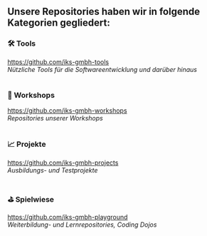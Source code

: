 ## Unsere Repositories haben wir in folgende Kategorien gegliedert:
### 🛠 Tools
https://github.com/iks-gmbh-tools  
_Nützliche Tools für die Softwareentwicklung und darüber hinaus_
#
### 📝 Workshops
https://github.com/iks-gmbh-workshops  
_Repositories unserer Workshops_
#
### 📈 Projekte
https://github.com/iks-gmbh-projects  
_Ausbildungs- und Testprojekte_
#
### ⛳️ Spielwiese
https://github.com/iks-gmbh-playground  
_Weiterbildung- und Lernrepositories, Coding Dojos_
